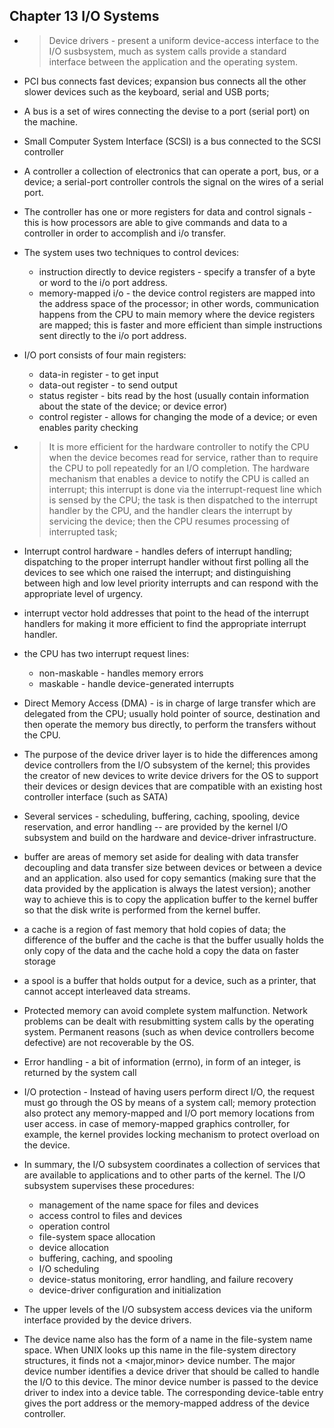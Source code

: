## Chapter 13 I/O Systems

- > Device drivers - present a uniform device-access interface to the I/O susbsystem, much as system calls provide a standard interface between the application and the operating system.

- PCI bus connects fast devices; expansion bus connects all the other slower devices such as the keyboard, serial and USB ports;

- A bus is a set of wires connecting the devise to a port (serial port) on the machine.

- Small Computer System Interface (SCSI) is a bus connected to the SCSI controller

- A controller a collection of electronics that can operate a port, bus, or a device; a serial-port controller controls the signal on the wires of a serial port.

- The controller has one or more registers for data and control signals - this is how processors are able to give commands and data to a controller in order to accomplish and i/o transfer.

- The system uses two techniques to control devices: 
	+ instruction directly to device registers - specify a transfer of a byte or word to the i/o port address.
	+ memory-mapped i/o - the device control registers are mapped into the address space of the processor; in other words, communication happens from the CPU to main memory where the device registers are mapped; this is faster and more efficient than simple instructions sent directly to the i/o port address.

- I/O port consists of four main registers:
	+ data-in register - to get input 
	+ data-out register - to send output
	+ status register - bits read by the host (usually contain information about the state of the device; or device error)
	+ control register - allows for changing the mode of a device; or even enables parity checking


- > It is more efficient for the hardware controller to notify the CPU when the device becomes read for service, rather than to require the CPU to poll repeatedly for an I/O completion. The hardware mechanism that enables a device to notify the CPU is called an interrupt; this interrupt is done via the interrupt-request line which is sensed by the CPU; the task is then dispatched to the interrupt handler by the CPU, and the handler clears the interrupt by servicing the device; then the CPU resumes processing of interrupted task;

- Interrupt control hardware - handles defers of interrupt handling; dispatching to the proper interrupt handler without first polling all the devices to see which one raised the interrupt; and distinguishing between high and low level priority interrupts and can respond with the appropriate level of urgency.

- interrupt vector hold addresses that point to the head of the interrupt handlers for making it more efficient to find the appropriate interrupt handler.

- the CPU has two interrupt request lines: 
	+ non-maskable - handles memory errors
	+ maskable - handle device-generated interrupts

- Direct Memory Access (DMA) - is in charge of large transfer which are delegated from the CPU; usually hold pointer of source, destination and then operate the memory bus directly, to perform the transfers without the CPU. 

- The purpose of the device driver layer is to hide the differences among device controllers from the I/O subsystem of the kernel; this provides the creator of new devices to write device drivers for the OS to support their devices or design devices that are compatible with an existing host controller interface (such as SATA)

- Several services - scheduling, buffering, caching, spooling, device reservation, and error handling -- are provided by the kernel I/O subsystem and build on the hardware and device-driver infrastructure.

- buffer are areas of memory set aside for dealing with data transfer decoupling and data transfer size between devices or between a device and an application. also used for copy semantics (making sure that the data provided by the application is always the latest version); another way to achieve this is to copy the application buffer to the kernel buffer so that the disk write is performed from the kernel buffer.

- a cache is a region of fast memory that hold copies of data; the difference of the buffer and the cache is that the buffer usually holds the only copy of the data and the cache hold a copy the data on faster storage

-  a spool is a buffer that holds output for a device, such as a printer, that cannot accept interleaved data streams.


- Protected memory can avoid complete system malfunction. Network problems can be dealt with resubmitting system calls by the operating system. Permanent reasons (such as when device controllers become defective) are not recoverable by the OS.

- Error handling - a bit of information (errno), in form of an integer, is returned by the system call

- I/O protection - Instead of having users perform direct I/O, the request must go through the OS by means of a system call; memory protection also protect any memory-mapped and I/O port memory locations from user access. in case of memory-mapped graphics controller, for example, the kernel provides locking mechanism to protect overload on the device.

- In summary, the I/O subsystem coordinates a collection of services that are available to applications and to other parts of the kernel. The I/O subsystem supervises these procedures:
	+ management of the name space for files and devices
	+ access control to files and devices
	+ operation control
	+ file-system space allocation
	+ device allocation
	+ buffering, caching, and spooling
	+ I/O scheduling
	+ device-status monitoring, error handling, and failure recovery
	+ device-driver configuration and initialization

- The upper levels of the I/O subsystem access devices via the uniform interface provided by the device drivers.

- The device name also has the form of a name in the file-system name space. When UNIX looks up this name in the file-system directory structures, it finds not a <major,minor> device number. The major device number identifies a device driver that should be called to handle the I/O to this device. The minor device number is passed to the device driver to index into a device table. The corresponding device-table entry gives the port address or the memory-mapped address of the device controller.

